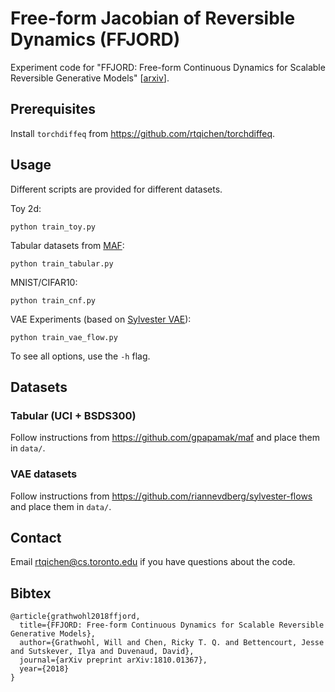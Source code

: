 # Free-form Jacobian of Reversible Dynamics (FFJORD)

Experiment code for "FFJORD: Free-form Continuous Dynamics for Scalable Reversible Generative Models" \[[arxiv](https://arxiv.org/abs/1810.01367)\].

## Prerequisites

Install `torchdiffeq` from https://github.com/rtqichen/torchdiffeq.

## Usage

Different scripts are provided for different datasets.

Toy 2d:
```
python train_toy.py
```

Tabular datasets from [MAF](https://github.com/gpapamak/maf):
```
python train_tabular.py
```

MNIST/CIFAR10:
```
python train_cnf.py
```

VAE Experiments (based on [Sylvester VAE](https://github.com/riannevdberg/sylvester-flows)):
```
python train_vae_flow.py
```
To see all options, use the `-h` flag.

## Datasets

### Tabular (UCI + BSDS300)
Follow instructions from https://github.com/gpapamak/maf and place them in `data/`.

### VAE datasets
Follow instructions from https://github.com/riannevdberg/sylvester-flows and place them in `data/`.

## Contact
Email rtqichen@cs.toronto.edu if you have questions about the code.

## Bibtex
```
@article{grathwohl2018ffjord,
  title={FFJORD: Free-form Continuous Dynamics for Scalable Reversible Generative Models},
  author={Grathwohl, Will and Chen, Ricky T. Q. and Bettencourt, Jesse and Sutskever, Ilya and Duvenaud, David},
  journal={arXiv preprint arXiv:1810.01367},
  year={2018}
}
```
